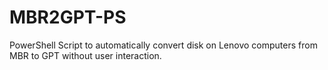 # MBR2GPT-PS
PowerShell Script to automatically convert disk on Lenovo computers from MBR to GPT without user interaction.
